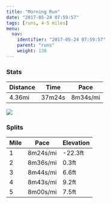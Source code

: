 ```yaml
---
title: "Morning Run"
date: "2017-05-24 07:59:57"
tags: [runs, 4-5 miles]
menu:
  nav:
    identifier: "2017-05-24 07:59:57"
    parent: "runs"
    weight: 130
---
```


### Stats

| Distance | Time | Pace |
|----------|------|------|
|4.36mi|37m24s|8m34s/mi|

<img src='https://maps.googleapis.com/maps/api/staticmap?maptype=roadmap&path=enc:svjeIhhvLaAqCwHXe@zNgBfDi@dZrBxAiAbAChDnCvPvHrQ[zClBrAhCzN|F|HzFfAzJ`SnHdZtEl[LrYT_KgAcMr@dAcHyc@kGiV}JmPoEs@wD{EkCaIiBaQcE}CsFmOkB_Pp@qCsAeAv@cCn@ol@dBeBfHzB&key=AIzaSyAfqMeaZ1CCJFGP5cWud__oZnT_Pybg-1M&size=800x800&markers=color:yellow|label:S|53.47194,-2.24917&markers=color:green|label:F|53.47238000000002,-2.248670000000001'>

### Splits

| Mile | Pace | Elevation |
|------|------|-----------|
|1|8m24s/mi|-22.3ft|
|2|8m36s/mi|0.3ft|
|3|8m44s/mi|6.6ft|
|4|8m43s/mi|9.2ft|
|5|8m00s/mi|7.5ft|
